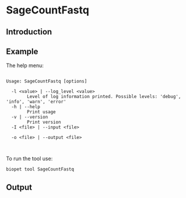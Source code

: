 # SageCountFastq

## Introduction
 

## Example
The help menu:
~~~

Usage: SageCountFastq [options]

  -l <value> | --log_level <value>
        Level of log information printed. Possible levels: 'debug', 'info', 'warn', 'error'
  -h | --help
        Print usage
  -v | --version
        Print version
  -I <file> | --input <file>
        
  -o <file> | --output <file>
        


~~~

To run the tool use:
~~~
biopet tool SageCountFastq    
~~~


## Output
